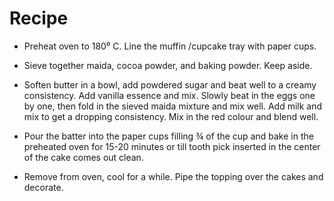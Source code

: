 # Recipe

* Preheat oven to 180⁰ C. Line the muffin /cupcake tray with paper cups.

* Sieve together maida, cocoa powder, and baking powder. Keep aside.

* Soften butter in a bowl, add powdered sugar and beat well to a creamy consistency. Add vanilla essence and mix. Slowly beat in the eggs one by one, then fold in the sieved maida mixture and mix well. Add milk and mix to get a dropping consistency. Mix in the red colour and blend well.

* Pour the batter into the paper cups filling ¾ of the cup and bake in the preheated oven for 15-20 minutes or till tooth pick inserted in the center of the cake comes out clean.

* Remove from oven, cool for a while. Pipe the topping over the cakes and decorate.
